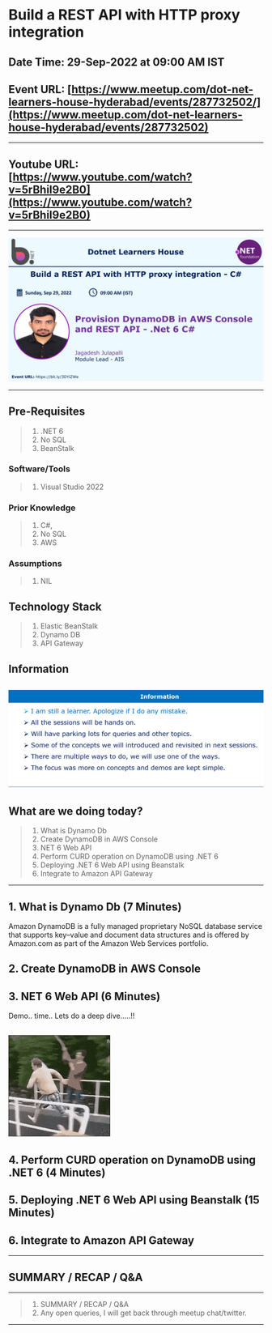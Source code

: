 # Build a REST API with HTTP proxy integration

## Date Time: 29-Sep-2022 at 09:00 AM IST

## Event URL: [https://www.meetup.com/dot-net-learners-house-hyderabad/events/287732502/](https://www.meetup.com/dot-net-learners-house-hyderabad/events/287732502)

---
## Youtube URL: [https://www.youtube.com/watch?v=5rBhiI9e2B0](https://www.youtube.com/watch?v=5rBhiI9e2B0)

---

![Jagadesh|150x150](./Images/Jagadesh.jpg)

---

## Pre-Requisites

> 1. .NET 6
> 1. No SQL
> 1. BeanStalk

### Software/Tools

> 1. Visual Studio 2022

### Prior Knowledge

> 1. C#,
> 1. No SQL
> 1. AWS

### Assumptions

> 1. NIL

## Technology Stack

> 1. Elastic BeanStalk
> 1. Dynamo DB
> 1. API Gateway


## Information

## ![Information | 100x100](./Images/Information.PNG)

## What are we doing today?

> 1. What is Dynamo Db
> 1. Create DynamoDB in AWS Console
> 1. NET 6 Web API
> 1. Perform CURD operation on DynamoDB using .NET 6
> 1. Deploying .NET 6 Web API using Beanstalk
> 1. Integrate to Amazon API Gateway

---

## 1. What is Dynamo Db (7 Minutes)
Amazon DynamoDB is a fully managed proprietary NoSQL database service that supports key–value and document data structures and is offered by Amazon.com as part of the Amazon Web Services portfolio.

## 2. Create DynamoDB in AWS Console


## 3. NET 6 Web API (6 Minutes)
Demo.. time.. Lets do a deep dive.....!!
## ![Deep Dive | 100x100](./Images/Deep_Dive.gif)

## 4. Perform CURD operation on DynamoDB using .NET 6 (4 Minutes)

## 5. Deploying .NET 6 Web API using Beanstalk (15 Minutes)

## 6. Integrate to Amazon API Gateway

---

## SUMMARY / RECAP / Q&A

---

> 1. SUMMARY / RECAP / Q&A
> 2. Any open queries, I will get back through meetup chat/twitter.

---
